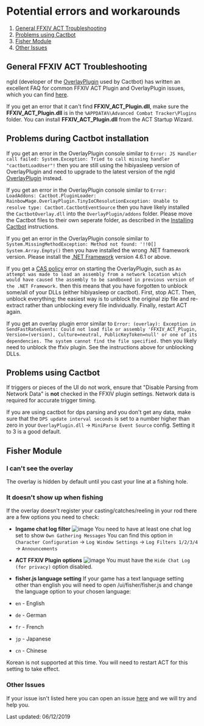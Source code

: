 # Potential errors and workarounds

1. [General FFXIV ACT Troubleshooting](#general-ffxiv-act-troubleshooting)
1. [Problems using Cactbot](#problems-using-cactbot)
1. [Fisher Module](#fisher-module)
1. [Other Issues](#other-issues)

## General FFXIV ACT Troubleshooting

ngld (developer of the [OverlayPlugin](https://github.com/ngld/OverlayPlugin) used by Cactbot) has written an excellent FAQ for common FFXIV ACT Plugin and OverlayPlugin issues, which you can find [here](https://gist.github.com/ngld/e2217563bbbe1750c0917217f136687d).

If you get an error that it can't find **FFXIV_ACT_Plugin.dll**, make sure the **FFXIV_ACT_Plugin.dll** is in the `%APPDATA%\Advanced Combat Tracker\Plugins` folder.
You can install **FFXIV_ACT_Plugin.dll** from the ACT Startup Wizard.

## Problems during Cactbot installation
If you get an error in the OverlayPlugin console similar to `Error: JS Handler call failed: System.Exception: Tried to call missing handler "cactbotLoadUser"!` then you are still using the hibiyasleep version of OverlayPlugin and need to upgrade to the latest version of the ngld [OverlayPlugin](https://github.com/ngld/OverlayPlugin/releases/latest) instead.

If you get an error in the OverlayPlugin console similar to `Error: LoadAddons: Cactbot.PluginLoader: RainbowMage.OverlayPlugin.TinyIoCResolutionException: Unable to resolve type: Cactbot.CactbotEventSource` then you have likely installed the `CactbotOverlay.dll` into the `OverlayPlugin/addons` folder.  Please move the Cactbot files to their own seperate folder, as described in the [Installing Cactbot](https://github.com/quisquous/cactbot#installing-cactbot) instructions.

If you get an error in the OverlayPlugin console similar to `System.MissingMethodException: Method not found: '!!0[] System.Array.Empty()` then you have installed the wrong .NET framework version.  Please install the [.NET Framework](https://www.microsoft.com/net/download/framework) version 4.6.1 or above.

If you get a [CAS policy](https://blogs.msdn.microsoft.com/drew/2009/12/23/xunit-and-td-net-fixing-the-attempt-was-made-to-load-an-assembly-from-a-network-location-problem/) error on starting the OverlayPlugin, such as `An attempt was made to load an assembly from a network location which would have caused the assembly to be sandboxed in previous version of the .NET Framework.` then this means that you have forgotten to unblock some/all of your DLLs (either hibiyasleep or cactbot).  First, stop ACT.  Then, unblock everything; the easiest way is to unblock the original zip file and re-extract rather than unblocking every file individually.  Finally, restart ACT again.

If you get an overlay plugin error similar to `Error: (overlay): Exception in SendFastRateEvents: Could not load file or assembly 'FFXIV_ACT_Plugin, Version=(version), Culture=neutral, PublicKeyToken=null' or one of its dependencies. The system cannot find the file specified.` then you likely need to unblock the ffxiv plugin.  See the instructions above for unblocking DLLs.

## Problems using Cactbot

If triggers or pieces of the UI do not work, ensure that "Disable Parsing from Network Data" is **not** checked in the FFXIV plugin settings. Network data is required for accurate trigger timing.

If you are using cactbot for dps parsing and you don't get any data, make sure that the `DPS update interval seconds` is set to a number higher than zero in your `OverlayPlugin.dll` -> `MiniParse Event Source` config.  Setting it to 3 is a good default.

## Fisher Module

### I can't see the overlay

The overlay is hidden by default until you cast your line at a fishing hole. 

### It doesn't show up when fishing

If the overlay doesn't register your casting/catches/reeling in your rod there are a few options you need to check:
- **Ingame chat log filter**
![image](https://user-images.githubusercontent.com/12807478/68880497-47da3300-0703-11ea-9cf2-2d785656bb04.png)
You need to have at least one chat log set to show `Own Gathering Messages` You can find this option in 
`Character Configuration` -> `Log Window Settings` -> `Log Filters 1/2/3/4` -> `Announcements`

- **ACT FFXIV Plugin options**
![image](https://user-images.githubusercontent.com/12807478/68882607-693d1e00-0707-11ea-96d1-ede45644842a.png)
You must have the `Hide Chat Log (for privacy)` option disabled.

- **fisher.js language setting**
If your game has a text language setting other than english you will need to open /ui/fisher/fisher.js and change the language option to your chosen language:
- `en` - English
- `de` - German
- `fr` - French
- `jp` - Japanese
- `cn` - Chinese

Korean is not supported at this time.
You will need to restart ACT for this setting to take effect.

### Other Issues
If your issue isn't listed here you can open an issue [here](https://github.com/quisquous/cactbot/issues) and we will try and help you.


Last updated: 06/12/2019